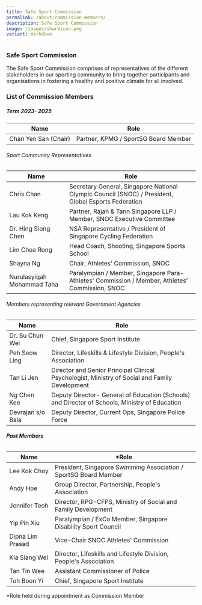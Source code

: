 ```yaml
---
title: Safe Sport Commission
permalink: /about/commission-members/
description: Safe Sport Commission
image: /images/shareicon.png
variant: markdown
---
```

### **Safe Sport Commission** 

The Safe Sport Commission comprises of representatives of the different stakeholders in our sporting community to bring together participants and organisations in fostering a healthy and positive climate for all involved.

### **List of Commission Members** 
##### Term 2023- 2025


	
| Name | Role| 
| -------- | -------- |
| Chan Yen San (Chair)     | Partner, KPMG / SportSG Board Member|   

###### Sport Community Representatives

	
| Name | Role| 
| -------- | ---------------|
| Chris Chan     | Secretary General, Singapore National Olympic Council (SNOC) / President, Global Esports  Federation  |
| Lau Kok Keng    | Partner, Rajah & Tann Singapore LLP  / Member, SNOC Executive Committee    | 
| Dr. Hing Siong Chen   | NSA Representative / President of Singapore Cycling Federation | 
| Lim Chea Rong     | Head Coach, Shooting, Singapore Sports School     |
| Shayna Ng    |Chair, Athletes' Commission, SNOC     |
| Nurulasyiqah Mohammad Taha     | Paralympian / Member, Singapore Para-Athletes' Commission / Member, Athletes' Commission, SNOC  |  

 
###### Members representing relevant Government Agencies

	
| Name | Role| 
| ------------  | ---------- |
| Dr. Su Chun Wei      | Chief, Singapore Sport Institute |
| Peh Seow Ling     | Director, Lifeskills & Lifestyle Division, People's Association | 
| Tan Li Jen  | Director and Senior Principal Clinical Psychologist, Ministry of Social and Family Development     |
| Ng Chen Kee   | Deputy Director- General of Education (Schools) and Director of Schools, Ministry of Education   |
| Devrajan s/o Bala  | Deputy Director, Current Ops, Singapore Police Force  |


###### **Past Members**

	 
| Name | *Role| 
| ------------  | ---------- |
| Lee Kok Choy      | President, Singapore Swimming Association / SportSG Board Member |
| Andy Hoe     | Group Director, Partnership, People's Association | 
| Jennifer Teoh  | Director, RPG-CFPS, Ministry of Social and Family Development     |
| Yip Pin Xiu  | Paralympian / ExCo Member, Singapore Disability Sport Council     |
| Dipna Lim Prasad      | Vice-Chair SNOC Athletes' Commission |
| Kia Siang Wei    | Director, Lifeskills and Lifestyle Division, People's Association | 
| Tan Tin Wee  | Assistant Commissioner of Police   |
| Toh Boon Yi  | Chief, Singapore Sport Institute    |


*Role held during appointment as Commission Member